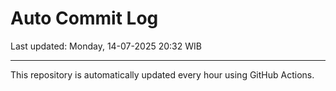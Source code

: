 # Auto Commit Log

Last updated: Monday, 14-07-2025 20:32 WIB

---

This repository is automatically updated every hour using GitHub Actions.
